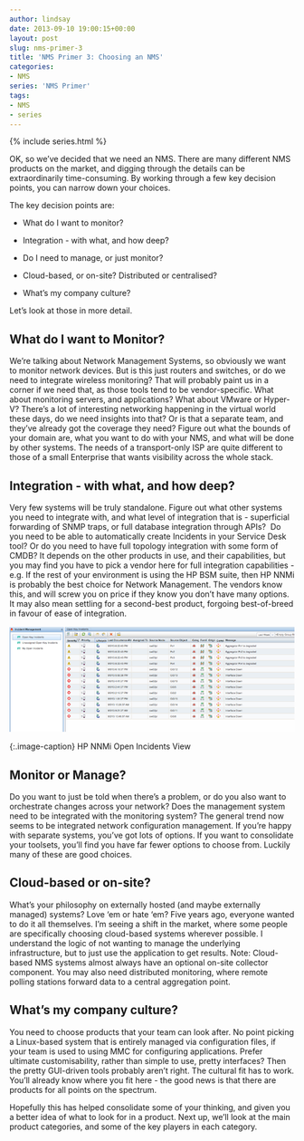 ```yaml
---
author: lindsay
date: 2013-09-10 19:00:15+00:00
layout: post
slug: nms-primer-3
title: 'NMS Primer 3: Choosing an NMS'
categories:
- NMS
series: 'NMS Primer'
tags:
- NMS
- series
---
```


{% include series.html %}

OK, so we’ve decided that we need an NMS. There are many different NMS products on the market, and digging through the details can be extraordinarily time-consuming. By working through a few key decision points, you can narrow down your choices.

The key decision points are:


  * What do I want to monitor?

  * Integration - with what, and how deep?

  * Do I need to manage, or just monitor?

  * Cloud-based, or on-site? Distributed or centralised?

  * What’s my company culture?


Let’s look at those in more detail.


## What do I want to Monitor?


We’re talking about Network Management Systems, so obviously we want to monitor network devices. But is this just routers and switches, or do we need to integrate wireless monitoring? That will probably paint us in a corner if we need that, as those tools tend to be vendor-specific. What about monitoring servers, and applications? What about VMware or Hyper-V? There’s a lot of interesting networking happening in the virtual world these days, do we need insights into that? Or is that a separate team, and they’ve already got the coverage they need? Figure out what the bounds of your domain are, what you want to do with your NMS, and what will be done by other systems. The needs of a transport-only ISP are quite different to those of a small Enterprise that wants visibility across the whole stack.


## Integration - with what, and how deep?


Very few systems will be truly standalone. Figure out what other systems you need to integrate with, and what level of integration that is - superficial forwarding of SNMP traps, or full database integration through APIs?  Do you need to be able to automatically create Incidents in your Service Desk tool? Or do you need to have full topology integration with some form of CMDB? It depends on the other products in use, and their capabilities, but you may find you have to pick a vendor here for full integration capabilities - e.g. If the rest of your environment is using the HP BSM suite, then HP NNMi is probably the best choice for Network Management. The vendors know this, and will screw you on price if they know you don’t have many options. It may also mean settling for a second-best product, forgoing best-of-breed in favour of ease of integration.

[![HP NNMi Open Incidents View](/assets/2013/09/nnmi_incidents.png)](/assets/2013/09/nnmi_incidents.png)

{:.image-caption}
HP NNMi Open Incidents View


## Monitor or Manage?


Do you want to just be told when there’s a problem, or do you also want to orchestrate changes across your network? Does the management system need to be integrated with the monitoring system? The general trend now seems to be integrated network configuration management. If you’re happy with separate systems, you’ve got lots of options. If you want to consolidate your toolsets, you’ll find you have far fewer options to choose from. Luckily many of these are good choices.


## Cloud-based or on-site?


What’s your philosophy on externally hosted (and maybe externally managed) systems? Love ‘em or hate ‘em? Five years ago, everyone wanted to do it all themselves. I’m seeing a shift in the market, where some people are specifically choosing cloud-based systems wherever possible. I understand the logic of not wanting to manage the underlying infrastructure, but to just use the application to get results. Note: Cloud-based NMS systems almost always have an optional on-site collector component. You may also need distributed monitoring, where remote polling stations forward data to a central aggregation point.


## What’s my company culture?


You need to choose products that your team can look after. No point picking a Linux-based system that is entirely managed via configuration files, if your team is used to using MMC for configuring applications. Prefer ultimate customisability, rather than simple to use, pretty interfaces? Then the pretty GUI-driven tools probably aren’t right. The cultural fit has to work. You’ll already know where you fit here - the good news is that there are products for all points on the spectrum.

Hopefully this has helped consolidate some of your thinking, and given you a better idea of what to look for in a product. Next up, we’ll look at the main product categories, and some of the key players in each category.

